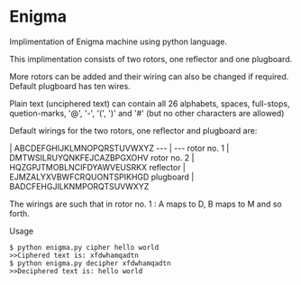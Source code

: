 # Enigma


Implimentation of Enigma machine using python language.

This implimentation consists of two rotors, one reflector and one plugboard.

More rotors can be added and their wiring can also be changed if required. Default plugboard has ten wires.

Plain text (unciphered text) can contain all 26 alphabets, spaces, full-stops, quetion-marks, '@', '-', '(', ')' and '#' (but no other characters are allowed)

Default wirings for the two rotors, one reflector and plugboard are:

 | ABCDEFGHIJKLMNOPQRSTUVWXYZ 
  --- | --- 
rotor no. 1 | DMTWSILRUYQNKFEJCAZBPGXOHV 
rotor no. 2 | HQZGPJTMOBLNCIFDYAWVEUSRKX 
reflector | EJMZALYXVBWFCRQUONTSPIKHGD 
plugboard | BADCFEHGJILKNMPORQTSUVWXYZ 

The wirings are such that in rotor no. 1 : A maps to D, B maps to M and so forth.


Usage
```shell
$ python enigma.py cipher hello world
>>Ciphered text is: xfdwhamqadtn
$ python enigma.py decipher xfdwhamqadtn
>>Deciphered text is: hello world
```
